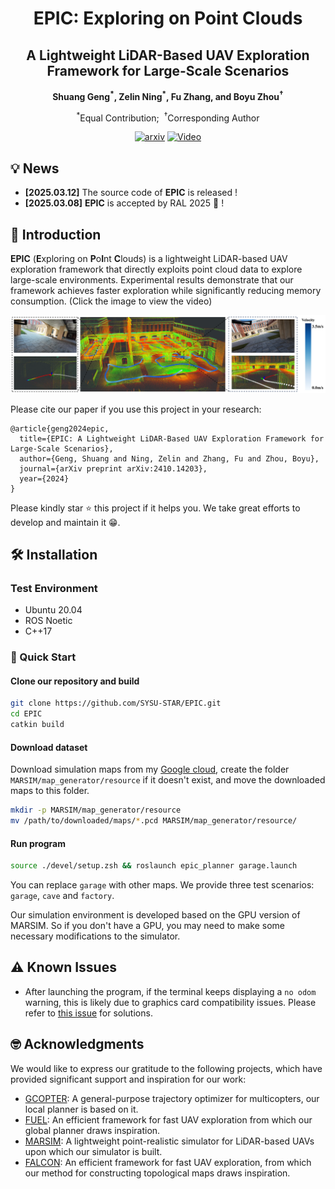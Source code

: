 <!--
 * @Author: ning-zelin zl.ning@qq.com
 * @Date: 2025-03-12 21:29:31
 * @LastEditors: ning-zelin zl.ning@qq.com
 * @LastEditTime: 2025-04-03 16:54:30
 * @Description: 
 * 
 * Copyright (c) 2025 by ning-zelin zl.ning@qq.com, All Rights Reserved. 
-->
<div align = "center">
  <h1>
    EPIC: Exploring on Point Clouds 
  </h1>
</div>
<div align = "center">
  <h2>
    A Lightweight LiDAR-Based UAV Exploration Framework for Large-Scale Scenarios
  </h2>
</div>
<div align="center">
  <strong>
        Shuang Geng<sup>*</sup>,
        Zelin Ning<sup>*</sup>,
        Fu Zhang, and
        Boyu Zhou<sup>†</sup>
  </strong>
  <p>
    <sup>*</sup>Equal Contribution;&nbsp;
    <sup>†</sup>Corresponding Author
  </p>
  <a href='https://arxiv.org/pdf/2410.14203.pdf'><img src='https://img.shields.io/badge/arXiv-2410.14203-red' alt='arxiv'></a>
  <a href="[https://www.bilibili.com/video/BV1Fr421j7oC/?spm_id_from=333.999.0.0&vd_source=0af61c122e5e37c944053b57e313025a](https://www.bilibili.com/video/BV1nrx5eaESY/?spm_id_from=333.1387.homepage.video_card.click&vd_source=07945b0b56417e213633c9332f4f4716)"><img alt="Video" src="https://img.shields.io/badge/BiliBili-Video-purple"/></a>
</div>

## 💡 News
* **[2025.03.12]** The source code of **EPIC** is released !
* **[2025.03.08]** **EPIC** is accepted by RAL 2025 🚀 !

## 📜 Introduction

**EPIC** (**E**xploring on **P**o**I**nt **C**louds) is a lightweight LiDAR-based UAV exploration framework that directly exploits point cloud data to explore large-scale environments. Experimental results demonstrate that our framework achieves faster exploration while significantly reducing memory consumption. (Click the image to view the video)

[![video](misc/overview.png)](https://www.bilibili.com/video/BV1nrx5eaESY/?spm_id_from=333.1387.homepage.video_card.click&vd_source=07945b0b56417e213633c9332f4f4716)

Please cite our paper if you use this project in your research:

```
@article{geng2024epic,
  title={EPIC: A Lightweight LiDAR-Based UAV Exploration Framework for Large-Scale Scenarios},
  author={Geng, Shuang and Ning, Zelin and Zhang, Fu and Zhou, Boyu},
  journal={arXiv preprint arXiv:2410.14203},
  year={2024}
}
```
Please kindly star ⭐️ this project if it helps you. We take great efforts to develop and maintain it 😁.

## 🛠️ Installation

### Test Environment
* Ubuntu 20.04
* ROS Noetic
* C++17

### 🚀 Quick Start

#### Clone our repository and build
```bash
git clone https://github.com/SYSU-STAR/EPIC.git
cd EPIC 
catkin build
```
#### Download dataset 
Download simulation maps from my [Google cloud](https://drive.google.com/drive/folders/1tuoVo8PL1m2cmmufkHpu4e7hK36WhJs3?usp=drive_link), create the folder `MARSIM/map_generator/resource` if it doesn't exist, and move the downloaded maps to this folder.

```bash
mkdir -p MARSIM/map_generator/resource
mv /path/to/downloaded/maps/*.pcd MARSIM/map_generator/resource/
```

#### Run program 
```bash
source ./devel/setup.zsh && roslaunch epic_planner garage.launch
```
You can replace `garage` with other maps. We provide three test scenarios: `garage`, `cave` and `factory`.

Our simulation environment is developed based on the GPU version of MARSIM. So if you don't have a GPU, you may need to make some necessary modifications to the simulator.
## ⚠️ Known Issues

* After launching the program, if the terminal keeps displaying a `no odom` warning, this is likely due to graphics card compatibility issues. Please refer to [this issue](https://github.com/SYSU-STAR/EPIC/issues/6) for solutions.


## 🤓 Acknowledgments

We would like to express our gratitude to the following projects, which have provided significant support and inspiration for our work:
- [GCOPTER](https://github.com/ZJU-FAST-Lab/GCOPTER): A general-purpose trajectory optimizer for multicopters, our local planner is based on it.
- [FUEL](https://github.com/HKUST-Aerial-Robotics/FUEL): An efficient framework for fast UAV exploration from which our global planner draws inspiration.
- [MARSIM](https://github.com/hku-mars/MARSIM): A lightweight point-realistic simulator for LiDAR-based UAVs upon which our simulator is built.
- [FALCON](https://github.com/HKUST-Aerial-Robotics/FALCON): An efficient framework for fast UAV exploration, from which our method for constructing topological maps draws inspiration.
